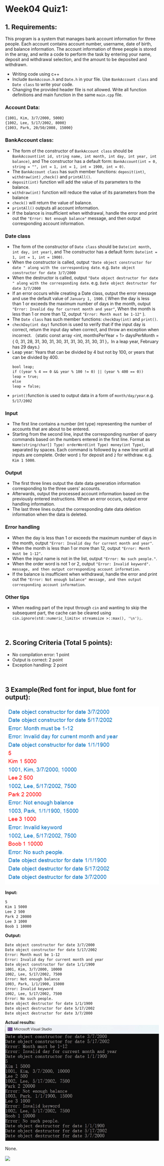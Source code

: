 # Week04 Quiz1:

## 1. Requirements:

This program is a system that manages bank account information for three people. Each account contains account number, username, date of birth, and balance information. The account information of three people is stored in the array, and write a code to perform the task by entering your name, deposit and withdrawal selection, and the amount to be deposited and withdrawn.

- Writing code using c++
- Include `BankAccoun.h` and `Date.h` in your file. Use `BankAccount class` and `Date class` to write your code.
- Changing the provided header file is not allowed. Write all function definitions and main function in the same `main.cpp` file.


### Account Data:  
```
{1001, Kim, 3/7/2000, 5000}  
{1002, Lee, 5/17/2002, 8000}  
{1003, Park, 20/50/2008, 15000}
```

### BankAccount class:
- The form of the constructor of `BankAccount class` should be `BankAccount(int id, string name, int month, int day, int year, int balance)`, and The constructor has a default form: `BankAccount(int = 0, string = "", int = 1, int = 1, int = 1900, int = 0)`.
- The `BankAccount class` has such member functions: `deposit(int)`, `withdraw(int)` ,`check()` and `printAll()`.
- `deposit(int)` function will add the value of its parameters to the balance.
- `withdraw(int)` function will reduce the value of its parameters from the balance
- `check()` will return the value of balance.
- `printAll()` outputs all account information.
- If the balance is insufficient when withdrawal, handle the error and print out the `"Error: Not enough balance"` message, and then output corresponding account information.

### Date class
- The form of the constructor of `Date class` should be `Date(int month, int day, int year)`, and The constructor has a default form: `Date(int = 1, int = 1, int = 1900)`.
- When the constructor is called, output `"Date object constructor for date " along with the corresponding date`. e.g. `Date object constructor for date 3/7/2000`
- When the destructor is called, output `"Date object destructor for date " along with the corresponding date`. e.g. `Date object destructor for date 3/7/2000`
- If an error occurs while creating a Date class, output the error message and use the default value of `January 1, 1900`. ( When the day is less than 1 or exceeds the maximum number of days in the month, output `"Error: Invalid day for current month and year"`, When the month is less than 1 or more than 12, output `"Error: Month must be 1-12"` ).
- The `Date class` has such member functions: `checkDay(int)` and `print()`.
- `checkDay(int day)` function is used to verify that if the  input day is correct, return the input day when correct, and throw an exception when incorrect. （static const array <int, monthsPerYear + 1> daysPerMonth = { 0, 31, 28, 31, 30, 31, 30, 31, 31, 30, 31, 30, 31 }，In a leap year, February has 29 days.)
- Leap year: Years that can be divided by 4 but not by 100, or years that can be divided by 400.
  ```
  bool leap;
  if ((year % 4 == 0 && year % 100 != 0) || (year % 400 == 0))
  leap = true;
  else
  leap = false;
  ```
- `print()`function is used to output data in a form of `month/day/year`.e.g. `5/17/2002`   


### Input
- The first line contains a number (int type) representing the number of accounts that are about to be entered.
- Starting from the second line, input the corresponding number of query commands based on the numbers entered in the first line. Format as `Name(string/char[] Type) orderWord(int Type) money(int Type)`, separated by spaces. Each command is followed by a new line until all inputs are complete. Order word `1` for deposit and `2` for withdraw. e.g. `Kim 1 5000`. 

### Output  

- The first three lines output the date data generation information corresponding to the three users' accounts.
- Afterwards, output the processed account information based on the previously entered instructions. When an error occurs, output error handling information.
- The last three lines output the corresponding date data deletion information when the data is deleted.

### Error handling

- When the day is less than 1 or exceeds the maximum number of days in the month, output `"Error: Invalid day for current month and year"`.
- When the month is less than 1 or more than 12, output `"Error: Month must be 1-12"`.
- When the input name is not in the list, output `"Error: No such people."`.
- When the order word is not 1 or 2, output `"Error: Invalid keyword". message, and then output corresponding account information`.
- If the balance is insufficient when withdrawal, handle the error and print out the `"Error: Not enough balance" message, and then output corresponding account information`.

### Other tips
- When reading part of the input through `cin` and wanting to skip the subsequent part, the cache can be cleared using `cin.ignore(std::numeric_limits< streamsize >::max(), '\n');`.

<br/>

## 2. Scoring Criteria (Total 5 points):

- No compilation error: 1 point
- Output is correct: 2 point
- Exception handling: 2 point

<br/>

## 3 Example(Red font for input, blue font for output):
![image](https://github.com/chyh001228/images/blob/main/w4q1.png)

**Input:**

```
5
Kim 1 5000
Lee 2 500
Park 2 20000
Lee 3 1000
Boob 1 10000
```

**Output:**

```
Date object constructor for date 3/7/2000
Date object constructor for date 5/17/2002
Error: Month must be 1-12
Error: Invalid day for current month and year
Date object constructor for date 1/1/1900
1001, Kim, 3/7/2000, 10000
1002, Lee, 5/17/2002, 7500
Error: Not enough balance
1003, Park, 1/1/1900, 15000
Error: Invalid keyword
1002, Lee, 5/17/2002, 7500
Error: No such people.
Date object destructor for date 1/1/1900
Date object destructor for date 5/17/2002
Date object destructor for date 3/7/2000
```

**Actual results:**  
![image](https://github.com/chyh001228/images/blob/main/w4q1_c.png)

None.

<img src="https://cdn.imweb.me/upload/S201906178853c3e170808/c5d876d707352.jpg" width=30% align=center />
